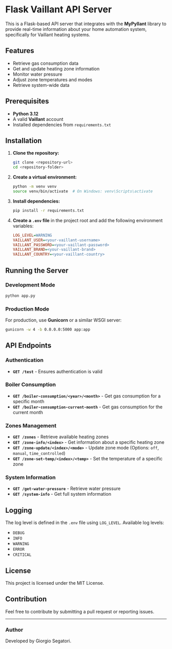 # Flask Vaillant API Server

This is a Flask-based API server that integrates with the **MyPyllant** library to provide real-time information about your home automation system, specifically for Vaillant heating systems.

## Features
- Retrieve gas consumption data
- Get and update heating zone information
- Monitor water pressure
- Adjust zone temperatures and modes
- Retrieve system-wide data

## Prerequisites
- **Python 3.12**
- A valid **Vaillant** account
- Installed dependencies from `requirements.txt`

## Installation

1. **Clone the repository:**
   ```sh
   git clone <repository-url>
   cd <repository-folder>
   ```

2. **Create a virtual environment:**
   ```sh
   python -m venv venv
   source venv/bin/activate  # On Windows: venv\Scripts\activate
   ```

3. **Install dependencies:**
   ```sh
   pip install -r requirements.txt
   ```

4. **Create a `.env` file** in the project root and add the following environment variables:
   ```ini
   LOG_LEVEL=WARNING
   VAILLANT_USER=<your-vaillant-username>
   VAILLANT_PASSWORD=<your-vaillant-password>
   VAILLANT_BRAND=<your-vaillant-brand>
   VAILLANT_COUNTRY=<your-vaillant-country>
   ```

## Running the Server

### Development Mode
```sh
python app.py
```

### Production Mode
For production, use **Gunicorn** or a similar WSGI server:
```sh
gunicorn -w 4 -b 0.0.0.0:5000 app:app
```

## API Endpoints

### Authentication
- **`GET /test`** - Ensures authentication is valid

### Boiler Consumption
- **`GET /boiler-consumption/<year>/<month>`** - Get gas consumption for a specific month
- **`GET /boiler-consumption-current-month`** - Get gas consumption for the current month

### Zones Management
- **`GET /zones`** - Retrieve available heating zones
- **`GET /zone-info/<index>`** - Get information about a specific heating zone
- **`GET /zone-update/<index>/<mode>`** - Update zone mode (Options: `off`, `manual`, `time_controlled`)
- **`GET /zone-set-temp/<index>/<temp>`** - Set the temperature of a specific zone

### System Information
- **`GET /get-water-pressure`** - Retrieve water pressure
- **`GET /system-info`** - Get full system information

## Logging
The log level is defined in the `.env` file using `LOG_LEVEL`. Available log levels:
- `DEBUG`
- `INFO`
- `WARNING`
- `ERROR`
- `CRITICAL`

## License
This project is licensed under the MIT License.

## Contribution
Feel free to contribute by submitting a pull request or reporting issues.

---
### Author
Developed by Giorgio Segatori.


